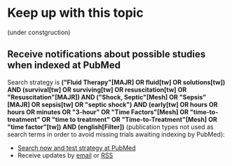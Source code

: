 Keep up with this topic
=========================

(under constgruction)
<!--
Receive notifications about possible studies when results posted at [ClinicalTrials.gov](http://clinicaltrials.gov)
-------------------------
Search strategy is **preterm AND (progesterone OR Hydroxyprogesterone) | Interventional Studies**:

* [Search now and test strategy at ClinicalTrials.gov](https://clinicaltrials.gov/ct2/results?term=preterm+AND+%28progesterone+OR+Hydroxyprogesterone%29&type=Intr&rslt=&recr=&age_v=&gndr=&cond=&intr=&titles=&outc=&spons=&lead=&id=&state1=&cntry1=&state2=&cntry2=&state3=&cntry3=&locn=&rcv_s=&rcv_e=&lup_s=&lup_e=)
* Receive updates by [email](https://feedburner.google.com/fb/a/mailverify?uri=ClinicaltrialsgovPretermBirth&amp;loc=en_US) or [RSS](http://feeds.feedburner.com/ClinicaltrialsgovPretermBirth?format=xml)
-->
Receive notifications about possible studies when indexed at PubMed
-------------------------
Search strategy is **("Fluid Therapy"[MAJR] OR fluid[tw] OR solutions[tw]) AND (survival[tw] OR surviving[tw] OR resuscitation[tw] OR "Resuscitation"[MAJR]) AND ("Shock, Septic"[Mesh] OR "Sepsis"[MAJR] OR sepsis[tw] OR "septic shock") AND (early[tw] OR hours OR hours OR minutes OR "3-hour" OR "Time Factors"[Mesh] OR "time-to-treatment" OR "time to treatment" OR "Time-to-Treatment"[Mesh] OR "time factor"[tw]) AND (english[Filter])** (publication types not used as search terms in order to avoid missing trials awaiting indexing by PubMed):

* [Search now and test strategy at PubMed](https://pubmed.ncbi.nlm.nih.gov/?term=%28%22Fluid+Therapy%22%5BMAJR%5D+OR+fluid%5Btw%5D+OR+solutions%5Btw%5D%29+AND+%28survival%5Btw%5D+OR+surviving%5Btw%5D+OR+resuscitation%5Btw%5D+OR+%22Resuscitation%22%5BMAJR%5D%29+AND+%28%22Shock%2C+Septic%22%5BMesh%5D+OR+%22Sepsis%22%5BMAJR%5D+OR+sepsis%5Btw%5D+OR+%22septic+shock%22%29+AND+%28early%5Btw%5D+OR+hours+OR+hours+OR+minutes+OR+%223-hour%22+OR+%22Time+Factors%22%5BMesh%5D+OR+%22time-to-treatment%22+OR+%22time+to+treatment%22+OR+%22Time-to-Treatment%22%5BMesh%5D+OR+%22time+factor%22%5Btw%5D%29+AND+%28english%5BFilter%5D%29&sort=pubdate&size=200)
* Receive updates by [email](https://feedburner.google.com/fb/a/mailverify?uri=PubMedSepsisFluidsTiming&amp;loc=en_US) or [RSS](http://feeds.feedburner.com/PubMedSepsisFluidsTiming)

